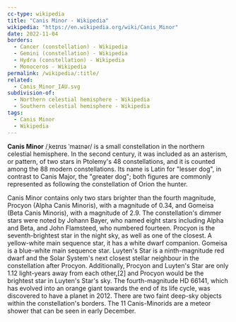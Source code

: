 ```yaml
---
cc-type: wikipedia
title: "Canis Minor - Wikipedia"
wikipedia: "https://en.wikipedia.org/wiki/Canis_Minor"
date: 2022-11-04
borders:
  - Cancer (constellation) - Wikipedia
  - Gemini (constellation) - Wikipedia
  - Hydra (constellation) - Wikipedia
  - Monoceros - Wikipedia
permalink: /wikipedia/:title/
related:
  - Canis_Minor_IAU.svg
subdivision-of:
  - Northern celestial hemisphere - Wikipedia
  - Southern celestial hemisphere - Wikipedia
tags:
  - Canis Minor
  - Wikipedia
---
```

**Canis Minor** /ˌkeɪnɪs ˈmaɪnər/ is a small constellation in the northern celestial hemisphere. In the second century, it was included as an asterism, or pattern, of two stars in Ptolemy's 48 constellations, and it is counted among the 88 modern constellations. Its name is Latin for "lesser dog", in contrast to Canis Major, the "greater dog"; both figures are commonly represented as following the constellation of Orion the hunter.

Canis Minor contains only two stars brighter than the fourth magnitude, Procyon (Alpha Canis Minoris), with a magnitude of 0.34, and Gomeisa (Beta Canis Minoris), with a magnitude of 2.9. The constellation's dimmer stars were noted by Johann Bayer, who named eight stars including Alpha and Beta, and John Flamsteed, who numbered fourteen. Procyon is the seventh-brightest star in the night sky, as well as one of the closest. A yellow-white main sequence star, it has a white dwarf companion. Gomeisa is a blue-white main sequence star. Luyten's Star is a ninth-magnitude red dwarf and the Solar System's next closest stellar neighbour in the constellation after Procyon. Additionally, Procyon and Luyten's Star are only 1.12 light-years away from each other,[2] and Procyon would be the brightest star in Luyten's Star's sky. The fourth-magnitude HD 66141, which has evolved into an orange giant towards the end of its life cycle, was discovered to have a planet in 2012. There are two faint deep-sky objects within the constellation's borders. The 11 Canis-Minorids are a meteor shower that can be seen in early December.